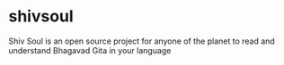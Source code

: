 # shivsoul
Shiv Soul is an open source project for anyone of the planet to read and understand Bhagavad Gita in your language
